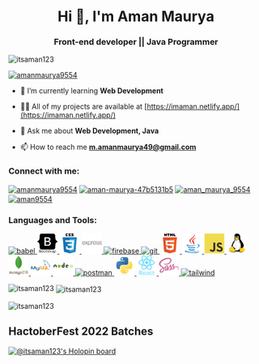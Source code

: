 <h1 align="center">Hi 👋, I'm Aman Maurya</h1>
<h3 align="center">Front-end developer || Java Programmer</h3>

<p align="left"> <img src="https://komarev.com/ghpvc/?username=itsaman123&label=Profile%20views&color=0e75b6&style=flat" alt="itsaman123" /> </p>

<p align="left"> <a href="https://twitter.com/amanmaurya9554" target="blank"><img src="https://img.shields.io/twitter/follow/amanmaurya9554?logo=twitter&style=for-the-badge" alt="amanmaurya9554" /></a> </p>

- 🌱 I’m currently learning **Web Development**

- 👨‍💻 All of my projects are available at [https://imaman.netlify.app/](https://imaman.netlify.app/)

- 💬 Ask me about **Web Development, Java**

- 📫 How to reach me **m.amanmaurya49@gmail.com**

<h3 align="left">Connect with me:</h3>
<p align="left">
<a href="https://twitter.com/amanmaurya9554" target="blank"><img align="center" src="https://raw.githubusercontent.com/rahuldkjain/github-profile-readme-generator/master/src/images/icons/Social/twitter.svg" alt="amanmaurya9554" height="30" width="40" /></a>
<a href="https://linkedin.com/in/aman-maurya-47b5131b5" target="blank"><img align="center" src="https://raw.githubusercontent.com/rahuldkjain/github-profile-readme-generator/master/src/images/icons/Social/linked-in-alt.svg" alt="aman-maurya-47b5131b5" height="30" width="40" /></a>
<a href="https://instagram.com/aman_maurya_9554" target="blank"><img align="center" src="https://raw.githubusercontent.com/rahuldkjain/github-profile-readme-generator/master/src/images/icons/Social/instagram.svg" alt="aman_maurya_9554" height="30" width="40" /></a>
<a href="https://www.codechef.com/users/aman9554" target="blank"><img align="center" src="https://cdn.jsdelivr.net/npm/simple-icons@3.1.0/icons/codechef.svg" alt="aman9554" height="30" width="40" /></a>

<h3 align="left">Languages and Tools:</h3>
<p align="left"> <a href="https://babeljs.io/" target="_blank" rel="noreferrer"> <img src="https://www.vectorlogo.zone/logos/babeljs/babeljs-icon.svg" alt="babel" width="40" height="40"/> </a> <a href="https://getbootstrap.com" target="_blank" rel="noreferrer"> <img src="https://raw.githubusercontent.com/devicons/devicon/master/icons/bootstrap/bootstrap-plain-wordmark.svg" alt="bootstrap" width="40" height="40"/> </a> <a href="https://www.w3schools.com/css/" target="_blank" rel="noreferrer"> <img src="https://raw.githubusercontent.com/devicons/devicon/master/icons/css3/css3-original-wordmark.svg" alt="css3" width="40" height="40"/> </a> <a href="https://expressjs.com" target="_blank" rel="noreferrer"> <img src="https://raw.githubusercontent.com/devicons/devicon/master/icons/express/express-original-wordmark.svg" alt="express" width="40" height="40"/> </a> <a href="https://firebase.google.com/" target="_blank" rel="noreferrer"> <img src="https://www.vectorlogo.zone/logos/firebase/firebase-icon.svg" alt="firebase" width="40" height="40"/> </a> <a href="https://git-scm.com/" target="_blank" rel="noreferrer"> <img src="https://www.vectorlogo.zone/logos/git-scm/git-scm-icon.svg" alt="git" width="40" height="40"/> </a> <a href="https://www.w3.org/html/" target="_blank" rel="noreferrer"> <img src="https://raw.githubusercontent.com/devicons/devicon/master/icons/html5/html5-original-wordmark.svg" alt="html5" width="40" height="40"/> </a> <a href="https://www.java.com" target="_blank" rel="noreferrer"> <img src="https://raw.githubusercontent.com/devicons/devicon/master/icons/java/java-original.svg" alt="java" width="40" height="40"/> </a> <a href="https://developer.mozilla.org/en-US/docs/Web/JavaScript" target="_blank" rel="noreferrer"> <img src="https://raw.githubusercontent.com/devicons/devicon/master/icons/javascript/javascript-original.svg" alt="javascript" width="40" height="40"/> </a> <a href="https://www.linux.org/" target="_blank" rel="noreferrer"> <img src="https://raw.githubusercontent.com/devicons/devicon/master/icons/linux/linux-original.svg" alt="linux" width="40" height="40"/> </a> <a href="https://www.mongodb.com/" target="_blank" rel="noreferrer"> <img src="https://raw.githubusercontent.com/devicons/devicon/master/icons/mongodb/mongodb-original-wordmark.svg" alt="mongodb" width="40" height="40"/> </a> <a href="https://www.mysql.com/" target="_blank" rel="noreferrer"> <img src="https://raw.githubusercontent.com/devicons/devicon/master/icons/mysql/mysql-original-wordmark.svg" alt="mysql" width="40" height="40"/> </a> <a href="https://nodejs.org" target="_blank" rel="noreferrer"> <img src="https://raw.githubusercontent.com/devicons/devicon/master/icons/nodejs/nodejs-original-wordmark.svg" alt="nodejs" width="40" height="40"/> </a> <a href="https://postman.com" target="_blank" rel="noreferrer"> <img src="https://www.vectorlogo.zone/logos/getpostman/getpostman-icon.svg" alt="postman" width="40" height="40"/> </a> <a href="https://www.python.org" target="_blank" rel="noreferrer"> <img src="https://raw.githubusercontent.com/devicons/devicon/master/icons/python/python-original.svg" alt="python" width="40" height="40"/> </a> <a href="https://reactjs.org/" target="_blank" rel="noreferrer"> <img src="https://raw.githubusercontent.com/devicons/devicon/master/icons/react/react-original-wordmark.svg" alt="react" width="40" height="40"/> </a> <a href="https://sass-lang.com" target="_blank" rel="noreferrer"> <img src="https://raw.githubusercontent.com/devicons/devicon/master/icons/sass/sass-original.svg" alt="sass" width="40" height="40"/> </a> <a href="https://tailwindcss.com/" target="_blank" rel="noreferrer"> <img src="https://www.vectorlogo.zone/logos/tailwindcss/tailwindcss-icon.svg" alt="tailwind" width="40" height="40"/> </a> </p>

<p><img align="left" src="https://github-readme-stats.vercel.app/api/top-langs?username=itsaman123&show_icons=true&locale=en&layout=compact" alt="itsaman123" /></p>

<p>&nbsp;<img align="center" src="https://github-readme-stats.vercel.app/api?username=itsaman123&show_icons=true&locale=en" alt="itsaman123" /></p>

<p><img align="center" src="https://github-readme-streak-stats.herokuapp.com/?user=itsaman123&" alt="itsaman123" /></p>


<h2>HactoberFest 2022 Batches</h2>

[![@itsaman123's Holopin board](https://holopin.me/itsaman123)](https://holopin.io/@itsaman123)
